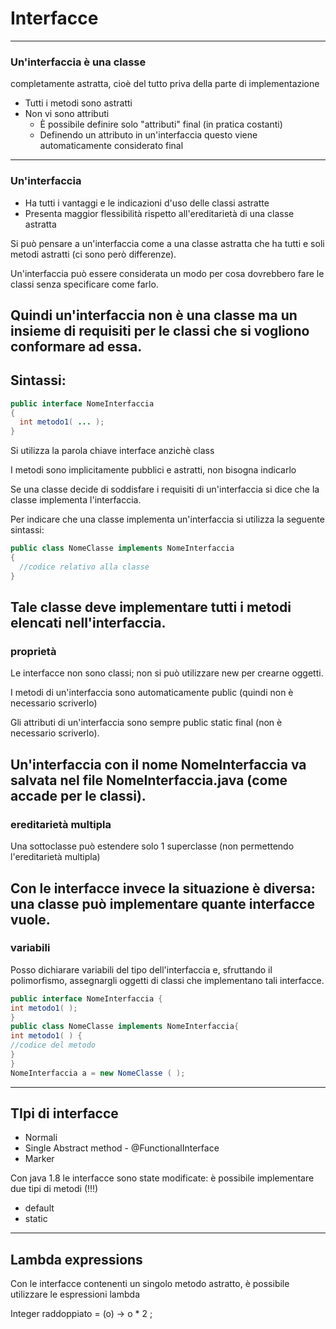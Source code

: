 # Interfacce
---
### Un'interfaccia è una classe
completamente astratta, cioè del tutto priva della parte di implementazione

* Tutti i metodi sono astratti
* Non vi sono attributi
  * È possibile definire solo "attributi" final (in pratica costanti)
  * Definendo un attributo in un'interfaccia questo viene automaticamente considerato final
---
### Un'interfaccia
* Ha tutti i vantaggi e le indicazioni d'uso delle classi astratte
* Presenta maggior flessibilità rispetto all'ereditarietà di una classe astratta


Si può pensare a un'interfaccia come a una classe astratta
che ha tutti e soli metodi astratti (ci sono però differenze).


Un'interfaccia può essere considerata un modo per
cosa dovrebbero fare le classi senza specificare come farlo.

Quindi un'interfaccia non è una classe ma un insieme di
requisiti per le classi che si vogliono conformare ad essa.
---
## Sintassi:
```java
public interface NomeInterfaccia
{
  int metodo1( ... );
}
```

Si utilizza la parola chiave interface anzichè class

I metodi sono implicitamente pubblici e astratti, non bisogna indicarlo

Se una classe decide di soddisfare i requisiti di un'interfaccia si dice che la classe implementa l'interfaccia.

Per indicare che una classe implementa un'interfaccia si utilizza la seguente sintassi:

```java
public class NomeClasse implements NomeInterfaccia
{
  //codice relativo alla classe
}
```

Tale classe deve implementare tutti i metodi elencati nell'interfaccia.
---
### proprietà
Le interfacce non sono classi; non si può utilizzare new per crearne oggetti.

I metodi di un'interfaccia sono automaticamente public (quindi non è necessario scriverlo)

Gli attributi di un'interfaccia sono sempre public static final 
(non è necessario scriverlo).

Un'interfaccia con il nome NomeInterfaccia va salvata nel file NomeInterfaccia.java (come accade per le classi).
---
### ereditarietà multipla
Una sottoclasse può estendere solo 1 superclasse (non permettendo l'ereditarietà multipla)

Con le interfacce invece la situazione è diversa: una classe può implementare quante interfacce vuole.
---
### variabili
Posso dichiarare variabili del tipo dell'interfaccia e,
sfruttando il polimorfismo, assegnargli oggetti di classi che
implementano tali interfacce.

```java
public interface NomeInterfaccia {
int metodo1( );
}
public class NomeClasse implements NomeInterfaccia{
int metodo1( ) {
//codice del metodo
}
}
NomeInterfaccia a = new NomeClasse ( );
```
---
## TIpi di interfacce

* Normali
* Single Abstract method - @FunctionalInterface
* Marker

Con java 1.8 le interfacce sono state modificate: è possibile implementare due tipi di metodi (!!!)

  * default
  * static
---
## Lambda expressions
Con le interfacce contenenti un singolo metodo astratto, è possibile utilizzare le espressioni lambda

Integer raddoppiato = (o) -> o * 2 ;